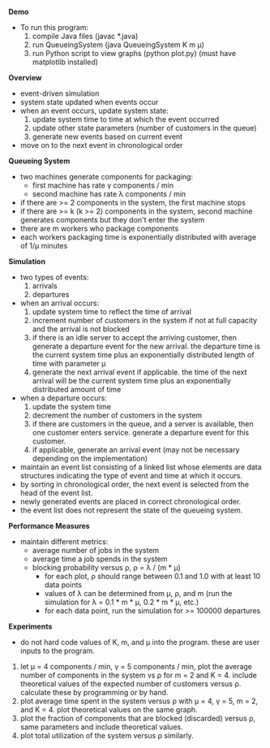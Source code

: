 **Demo**

- To run this program:
    1. compile Java files (javac *.java)
    2. run QueueingSystem (java QueueingSystem K m µ)
    3. run Python script to view graphs (python plot.py) (must have matplotlib installed)

**Overview**

- event-driven simulation
- system state updated when events occur
- when an event occurs, update system state:
    1. update system time to time at which the event occurred
    2. update other state parameters (number of customers in the queue)
    3. generate new events based on current event
- move on to the next event in chronological order

**Queueing System**

- two machines generate components for packaging:
    - first machine has rate γ components / min
    - second machine has rate λ components / min
- if there are >= 2 components in the system, the first machine stops
- if there are >= k (k >= 2) components in the system, second machine generates components but they don't enter the system
- there are m workers who package components
- each workers packaging time is exponentially distributed with average of 1/µ minutes

**Simulation**

- two types of events:
    1. arrivals
    2. departures
- when an arrival occurs:
    1. update system time to reflect the time of arrival
    2. increment number of customers in the system if not at full capacity and the arrival is not blocked
    3. if there is an idle server to accept the arriving customer, then generate a departure event for the new arrival. the departure time is the current system time plus an exponentially distributed length of time with parameter µ
    4. generate the next arrival event if applicable. the time of the next arrival will be the current system time plus an exponentially distributed amount of time
- when a departure occurs:
    1. update the system time
    2. decrement the number of customers in the system
    3. if there are customers in the queue, and a server is available, then one customer enters service. generate a departure event for this customer.
    4. if applicable, generate an arrival event (may not be necessary depending on the implementation)
- maintain an event list consisting of a linked list whose elements are data structures indicating the type of event and time at which it occurs.
- by sorting in chronological order, the next event is selected from the head of the event list.
- newly generated events are placed in correct chronological order.
- the event list does not represent the state of the queueing system.

**Performance Measures**

- maintain different metrics:
    * average number of jobs in the system
    * average time a job spends in the system
    * blocking probability versus ρ, ρ = λ / (m * µ)
        * for each plot, ρ should range between 0.1 and 1.0 with at least 10 data points
        * values of λ can be determined from µ, ρ, and m (run the simulation for λ = 0.1 * m * µ, 0.2 * m * µ, etc.)
        * for each data point, run the simulation for >= 100000 departures

**Experiments**

- do not hard code values of K, m, and µ into the program. these are user inputs to the program.

1. let µ = 4 components / min, γ = 5 components / min, plot the average number of components in the system vs ρ for m = 2 and K = 4. include theoretical values of the expected number of customers versus ρ. calculate these by programming or by hand.
2. plot average time spent in the system versus ρ with µ = 4, γ = 5, m = 2, and K = 4. plot theoretical values on the same graph.
3. plot the fraction of components that are blocked (discarded) versus ρ, same parameters and include theoretical values.
4. plot total utilization of the system versus ρ similarly.
